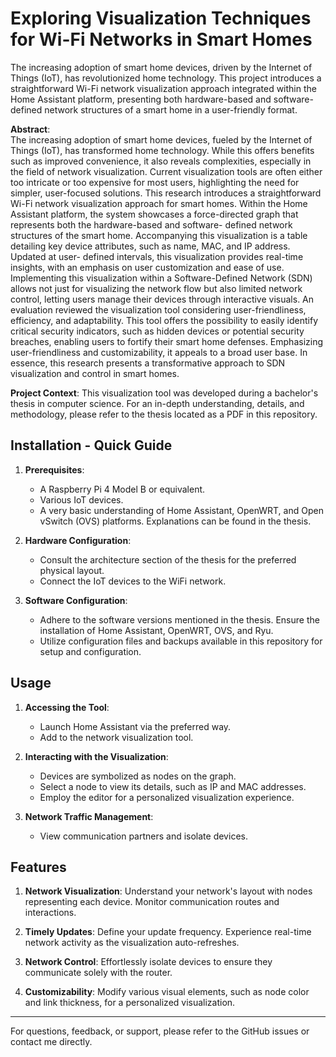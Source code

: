# Exploring Visualization Techniques for Wi-Fi Networks in Smart Homes

The increasing adoption of smart home devices, driven by the Internet of Things (IoT), has revolutionized home technology. This project introduces a straightforward Wi-Fi network visualization approach integrated within the Home Assistant platform, presenting both hardware-based and software-defined network structures of a smart home in a user-friendly format.

**Abstract**:  
The increasing adoption of smart home devices, fueled by the Internet of Things (IoT), has transformed home technology. While this offers benefits such as improved convenience, it also reveals complexities, especially in the field of network visualization. Current visualization tools are often either too intricate or too expensive for most users, highlighting the need for simpler, user-focused solutions. This research introduces a straightforward Wi-Fi network visualization approach for smart homes. Within the Home Assistant platform, the system showcases a force-directed graph that represents both the hardware-based and software- defined network structures of the smart home. Accompanying this visualization is a table detailing key device attributes, such as name, MAC, and IP address. Updated at user- defined intervals, this visualization provides real-time insights, with an emphasis on user customization and ease of use. Implementing this visualization within a Software-Defined Network (SDN) allows not just for visualizing the network flow but also limited network control, letting users manage their devices through interactive visuals. An evaluation reviewed the visualization tool considering user-friendliness, efficiency, and adaptability. This tool offers the possibility to easily identify critical security indicators, such as hidden devices or potential security breaches, enabling users to fortify their smart home defenses. Emphasizing user-friendliness and customizability, it appeals to a broad user base. In essence, this research presents a transformative approach to SDN visualization and control in smart homes.

**Project Context**:
This visualization tool was developed during a bachelor's thesis in computer science. For an in-depth understanding, details, and methodology, please refer to the thesis located as a PDF in this repository.

## Installation - Quick Guide

1. **Prerequisites**:
   - A Raspberry Pi 4 Model B or equivalent.
   - Various IoT devices.
   - A very basic understanding of Home Assistant, OpenWRT, and Open vSwitch (OVS) platforms. Explanations can be found in the thesis.
   
2. **Hardware Configuration**:
   - Consult the architecture section of the thesis for the preferred physical layout.
   - Connect the IoT devices to the WiFi network.

3. **Software Configuration**:
   - Adhere to the software versions mentioned in the thesis. Ensure the installation of Home Assistant, OpenWRT, OVS, and Ryu.
   - Utilize configuration files and backups available in this repository for setup and configuration.

## Usage

1. **Accessing the Tool**:
   - Launch Home Assistant via the preferred way.
   - Add to the network visualization tool. 

2. **Interacting with the Visualization**:
   - Devices are symbolized as nodes on the graph.
   - Select a node to view its details, such as IP and MAC addresses.
   - Employ the editor for a personalized visualization experience.

3. **Network Traffic Management**:
   - View communication partners and isolate devices.

## Features

1. **Network Visualization**: Understand your network's layout with nodes representing each device. Monitor communication routes and interactions.

2. **Timely Updates**: Define your update frequency. Experience real-time network activity as the visualization auto-refreshes.

3. **Network Control**: Effortlessly isolate devices to ensure they communicate solely with the router.

4. **Customizability**: Modify various visual elements, such as node color and link thickness, for a personalized visualization.

---

For questions, feedback, or support, please refer to the GitHub issues or contact me directly.

